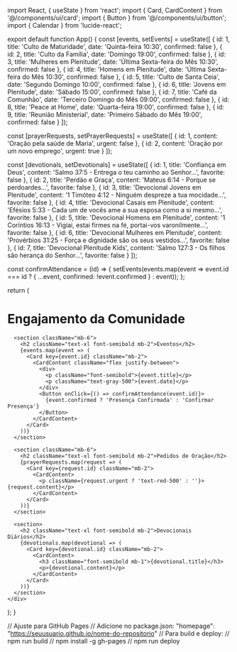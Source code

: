 import React, { useState } from 'react';
import { Card, CardContent } from '@/components/ui/card';
import { Button } from '@/components/ui/button';
import { Calendar } from 'lucide-react';

export default function App() {
  const [events, setEvents] = useState([
    { id: 1, title: 'Culto de Maturidade', date: 'Quinta-feira 10:30', confirmed: false },
    { id: 2, title: 'Culto da Família', date: 'Domingo 19:00', confirmed: false },
    { id: 3, title: 'Mulheres em Plenitude', date: 'Última Sexta-feira do Mês 10:30', confirmed: false },
    { id: 4, title: 'Homens em Plenitude', date: 'Última Sexta-feira do Mês 10:30', confirmed: false },
    { id: 5, title: 'Culto de Santa Ceia', date: 'Segundo Domingo 10:00', confirmed: false },
    { id: 6, title: 'Jovens em Plenitude', date: 'Sábado 15:00', confirmed: false },
    { id: 7, title: 'Café da Comunhão', date: 'Terceiro Domingo do Mês 09:00', confirmed: false },
    { id: 8, title: 'Peace at Home', date: 'Quarta-feira 19:00', confirmed: false },
    { id: 9, title: 'Reunião Ministerial', date: 'Primeiro Sábado do Mês 19:00', confirmed: false }
  ]);

  const [prayerRequests, setPrayerRequests] = useState([
    { id: 1, content: 'Oração pela saúde de Maria', urgent: false },
    { id: 2, content: 'Oração por um novo emprego', urgent: true }
  ]);

  const [devotionals, setDevotionals] = useState([
    { id: 1, title: 'Confiança em Deus', content: 'Salmo 37:5 - Entrega o teu caminho ao Senhor...', favorite: false },
    { id: 2, title: 'Perdão e Graça', content: 'Mateus 6:14 - Porque se perdoardes...', favorite: false },
    { id: 3, title: 'Devocional Jovens em Plenitude', content: '1 Timóteo 4:12 - Ninguém despreze a tua mocidade...', favorite: false },
    { id: 4, title: 'Devocional Casais em Plenitude', content: 'Efésios 5:33 - Cada um de vocês ame a sua esposa como a si mesmo...', favorite: false },
    { id: 5, title: 'Devocional Homens em Plenitude', content: '1 Coríntios 16:13 - Vigiai, estai firmes na fé, portai-vos varonilmente...', favorite: false },
    { id: 6, title: 'Devocional Mulheres em Plenitude', content: 'Provérbios 31:25 - Força e dignidade são os seus vestidos...', favorite: false },
    { id: 7, title: 'Devocional Plenitude Kids', content: 'Salmo 127:3 - Os filhos são herança do Senhor...', favorite: false }
  ]);

  const confirmAttendance = (id) => {
    setEvents(events.map(event => event.id === id ? { ...event, confirmed: !event.confirmed } : event));
  };

  return (
    <div className="p-4 bg-gray-100 min-h-screen">
      <h1 className="text-2xl font-bold mb-4">Engajamento da Comunidade</h1>

      <section className="mb-6">
        <h2 className="text-xl font-semibold mb-2">Eventos</h2>
        {events.map(event => (
          <Card key={event.id} className="mb-2">
            <CardContent className="flex justify-between">
              <div>
                <p className="font-semibold">{event.title}</p>
                <p className="text-gray-500">{event.date}</p>
              </div>
              <Button onClick={() => confirmAttendance(event.id)}>
                {event.confirmed ? 'Presença Confirmada' : 'Confirmar Presença'}
              </Button>
            </CardContent>
          </Card>
        ))}
      </section>

      <section className="mb-6">
        <h2 className="text-xl font-semibold mb-2">Pedidos de Oração</h2>
        {prayerRequests.map(request => (
          <Card key={request.id} className="mb-2">
            <CardContent>
              <p className={request.urgent ? 'text-red-500' : ''}>{request.content}</p>
            </CardContent>
          </Card>
        ))}
      </section>

      <section>
        <h2 className="text-xl font-semibold mb-2">Devocionais Diários</h2>
        {devotionals.map(devotional => (
          <Card key={devotional.id} className="mb-2">
            <CardContent>
              <h3 className="font-semibold mb-1">{devotional.title}</h3>
              <p>{devotional.content}</p>
            </CardContent>
          </Card>
        ))}
      </section>
    </div>
  );
}

// Ajuste para GitHub Pages
// Adicione no package.json: "homepage": "https://seuusuario.github.io/nome-do-repositorio"
// Para build e deploy:
// npm run build
// npm install -g gh-pages
// npm run deploy
